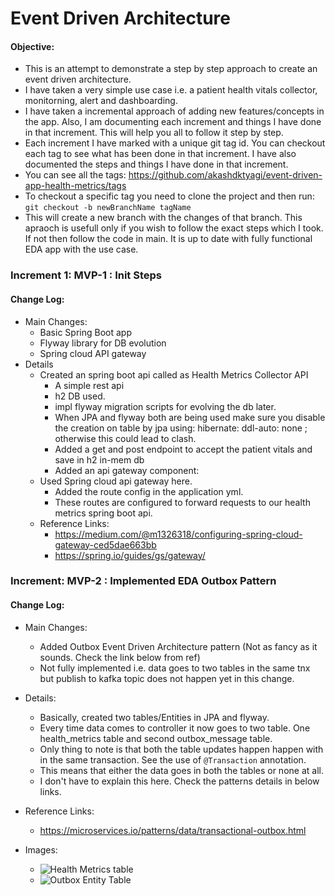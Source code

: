 # Event Driven Architecture

#### Objective:
* This is an attempt to demonstrate a step by step approach to create an event driven architecture. 
* I have taken a very simple use case i.e. a patient health vitals collector, monitorning, alert and dashboarding.
* I have taken a incremental approach of adding new features/concepts in the app. Also, I am documenting each increment and things I have done in that increment. This will help you all to follow it step by step.
* Each increment I have marked with a unique git tag id. You can checkout each tag to see what has been done in that increment. I have also documented the steps and things I have done in that increment.
* You can see all the tags: https://github.com/akashdktyagi/event-driven-app-health-metrics/tags
* To checkout a specific tag you need to clone the project and then run: 
```git checkout -b newBranchName tagName```
* This will create a new branch with the changes of that branch. This apraoch is usefull only if you wish to follow the exact steps which I took. If not then follow the code in main. It is up to date with fully functional EDA app with the use case.


### Increment 1: MVP-1 : Init Steps
#### Change Log:
* Main Changes:
    * Basic Spring Boot app
    * Flyway library for DB evolution
    * Spring cloud API gateway
* Details
    * Created an spring boot api called as Health Metrics Collector API
        * A simple rest api
        * h2 DB used.
        * impl flyway migration scripts for evolving the db later.
        * When JPA and flyway both are being used make sure you disable the creation on table by jpa using:     hibernate: ddl-auto: none ; otherwise this could lead to clash.
        * Added a get and post endpoint to accept the patient vitals and save in h2 in-mem db
        * Added an api gateway component:
    * Used Spring cloud api gateway here.
        * Added the route config in the application yml.
        * These routes are configured to forward requests to our health metrics spring boot api.
  * Reference Links:
    * https://medium.com/@m1326318/configuring-spring-cloud-gateway-ced5dae663bb
    * https://spring.io/guides/gs/gateway/

### Increment: MVP-2 : Implemented EDA Outbox Pattern
#### Change Log:
* Main Changes:
    * Added Outbox Event Driven Architecture pattern (Not as fancy as it sounds. Check the link below from ref)
    * Not fully implemented i.e. data goes to two tables in the same tnx but publish to kafka topic does not happen yet in this change.
* Details:
    * Basically, created two tables/Entities in JPA and flyway.
    * Every time data comes to controller it now goes to two table. One health_metrics table and second outbox_message table.
    * Only thing to note is that both the table updates happen happen with in the same transaction. See the use of ```@Transaction``` annotation.
    * This means that either the data goes in both the tables or none at all.
    * I don't have to explain this here. Check the patterns details in below links.
* Reference Links:
    * https://microservices.io/patterns/data/transactional-outbox.html

* Images:
    * ![Health Metrics table](img/image.png)
    * ![Outbox Entity Table](img/image-1.png)